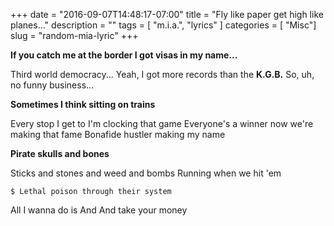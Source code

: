 +++
date = "2016-09-07T14:48:17-07:00"
title       = "Fly like paper get high like planes..."
description = ""
tags        = [ "m.i.a.", "lyrics" ]
categories  = [ "Misc"]
slug = "random-mia-lyric"
+++

**If you catch me at the border I got visas in my name...**

Third world democracy... Yeah, I got more records than the  **K.G.B.** So, uh, no funny business...

**Sometimes I think sitting on trains**

Every stop I get to I'm clocking that game
Everyone's a winner now we're making that fame
Bonafide hustler making my name

**Pirate skulls and bones**

Sticks and stones and weed and bombs
Running when we hit 'em

    $ Lethal poison through their system

All I wanna do is
And
And take your money
